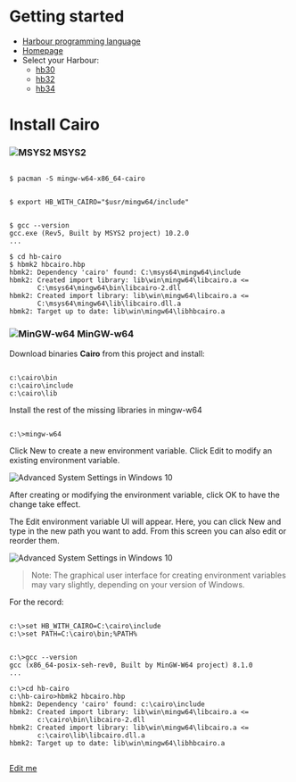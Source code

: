 # Getting started

* [Harbour programming language](https://en.wikipedia.org/wiki/Harbour_(programming_language))
* [Homepage](https://harbour.github.io)
* Select your Harbour:
   - [hb30](https://sourceforge.net/projects/harbour-project/files/)
   - [hb32](https://github.com/harbour/core)
   - [hb34](https://github.com/vszakats/harbour-core)

# Install Cairo

### ![MSYS2](../assets/img/msys2.png) MSYS2

``` shell

$ pacman -S mingw-w64-x86_64-cairo

```

``` shell

$ export HB_WITH_CAIRO="$usr/mingw64/include"

```

``` shell

$ gcc --version
gcc.exe (Rev5, Built by MSYS2 project) 10.2.0
...

$ cd hb-cairo
$ hbmk2 hbcairo.hbp
hbmk2: Dependency 'cairo' found: C:\msys64\mingw64\include
hbmk2: Created import library: lib\win\mingw64\libcairo.a <=
       C:\msys64\mingw64\bin\libcairo-2.dll
hbmk2: Created import library: lib\win\mingw64\libcairo.a <=
       C:\msys64\mingw64\lib\libcairo.dll.a
hbmk2: Target up to date: lib\win\mingw64\libhbcairo.a

```

### ![MinGW-w64](../assets/img/mingw-w64.png) MinGW-w64

Download binaries **Cairo** from this project and install:

``` shell

c:\cairo\bin
c:\cairo\include
c:\cairo\lib

```

Install the rest of the missing libraries in mingw-w64

``` shell

c:\>mingw-w64

```

Click New to create a new environment variable. Click Edit to modify an existing environment variable.

![Advanced System Settings in Windows 10](../assets/img/hb-cairo_01.png "Advanced System Settings in Windows 10")

After creating or modifying the environment variable, click OK to have the change take effect.

The Edit environment variable UI will appear. Here, you can click New and type in the new path you want to add. From this screen you can also edit or reorder them.

![Advanced System Settings in Windows 10](../assets/img/hb-cairo_02.png "Advanced System Settings in Windows 10")

> Note: The graphical user interface for creating environment variables may vary slightly, depending on your version of Windows.

For the record:

``` shell

c:\>set HB_WITH_CAIRO=C:\cairo\include
c:\>set PATH=C:\cairo\bin;%PATH%

```
``` shell

c:\>gcc --version
gcc (x86_64-posix-seh-rev0, Built by MinGW-W64 project) 8.1.0
...

c:\>cd hb-cairo
c:\hb-cairo>hbmk2 hbcairo.hbp
hbmk2: Dependency 'cairo' found: c:\cairo\include
hbmk2: Created import library: lib\win\mingw64\libcairo.a <=
       c:\cairo\bin\libcairo-2.dll
hbmk2: Created import library: lib\win\mingw64\libcairo.a <=
       c:\cairo\lib\libcairo.dll.a
hbmk2: Target up to date: lib\win\mingw64\libhbcairo.a

```

##

[Edit me](https://github.com/rjopek/hb-cairo/edit/main/docs/tutorial/README.md)

